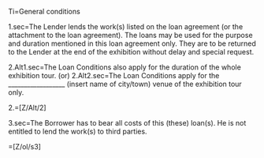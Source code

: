 Ti=General conditions

1.sec=The Lender lends the work(s) listed on the loan agreement (or the attachment to the loan agreement). The loans may be used for the purpose and duration mentioned in this loan agreement only. They are to be returned to the Lender at the end of the exhibition without delay and special request.

2.Alt1.sec=The Loan Conditions also apply for the duration of the whole exhibition tour.
	(or)
2.Alt2.sec=The Loan Conditions apply for the __________________ (insert name of city/town) venue of the exhibition tour only. 

2.=[Z/Alt/2]

3.sec=The Borrower has to bear all costs of this (these) loan(s). He is not entitled to lend the work(s) to third parties.

=[Z/ol/s3]